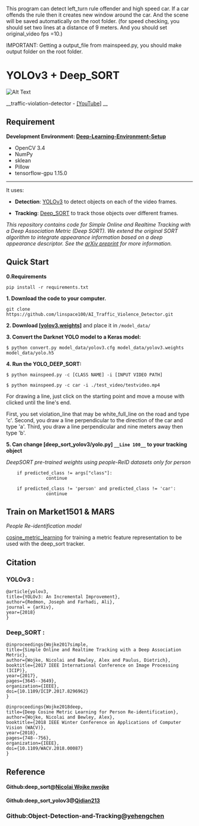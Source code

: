This program can detect left_turn rule offender and high speed car.
If a car offends the rule then it creates new window around the car.
And the scene will be saved automatically on the root folder.
(for speed checking, you should set two lines at a distance of 9 meters. And you should set original_video fps =10.)


IMPORTANT: Getting a output_file from mainspeed.py, you should make output folder on the root folder.



# YOLOv3 + Deep_SORT

![Alt Text](https://thumbs.gfycat.com/AjarLastingKittiwake-size_restricted.gif)

__traffic-violation-detector - 
[[YouTube]](https://www.youtube.com/watch?v=_exZVRC4eYc) __
## Requirement
__Development Environment: [Deep-Learning-Environment-Setup](https://github.com/yehengchen/Ubuntu-16.04-Deep-Learning-Environment-Setup)__ 

* OpenCV 3.4
* NumPy
* sklean
* Pillow
* tensorflow-gpu 1.15.0 
***

It uses:

* __Detection__: [YOLOv3](https://github.com/yehengchen/ObjectDetection/tree/master/OneStage/yolo/yolov3) to detect objects on each of the video frames.

* __Tracking__: [Deep_SORT](https://github.com/nwojke/deep_sort) to track those objects over different frames.

*This repository contains code for Simple Online and Realtime Tracking with a Deep Association Metric (Deep SORT). We extend the original SORT algorithm to integrate appearance information based on a deep appearance descriptor. See the [arXiv preprint](https://arxiv.org/abs/1703.07402) for more information.*

## Quick Start

__0.Requirements__

    pip install -r requirements.txt
    
__1. Download the code to your computer.__
    
    git clone https://github.com/linspace100/AI_Traffic_Violence_Detector.git
    
__2. Download [[yolov3.weights]](https://pjreddie.com/media/files/yolov3.weights)__ and place it in `/model_data/`

__3. Convert the Darknet YOLO model to a Keras model:__
```
$ python convert.py model_data/yolov3.cfg model_data/yolov3.weights model_data/yolo.h5
``` 
__4. Run the YOLO_DEEP_SORT:__

```
$ python mainspeed.py -c [CLASS NAME] -i [INPUT VIDEO PATH]

$ python mainspeed.py -c car -i ./test_video/testvideo.mp4
```
For drawing a line, just click on the starting point and move a mouse with clicked until the line's end.

First, you set violation_line that may be white_full_line on the road and type 'c'.
Second, you draw a line perpendicular to the direction of the car and type 'a'.
Third, you draw a line perpendicular and nine meters away then type 'b'.


__5. Can change [deep_sort_yolov3/yolo.py] `__Line 100__` to your tracking object__

*DeepSORT pre-trained weights using people-ReID datasets only for person*
```
    if predicted_class != args["class"]:
               continue
    
    if predicted_class != 'person' and predicted_class != 'car':
               continue
```

## Train on Market1501 & MARS
*People Re-identification model*

[cosine_metric_learning](https://github.com/nwojke/cosine_metric_learning) for training a metric feature representation to be used with the deep_sort tracker.

## Citation

### YOLOv3 :

    @article{yolov3,
    title={YOLOv3: An Incremental Improvement},
    author={Redmon, Joseph and Farhadi, Ali},
    journal = {arXiv},
    year={2018}
    }

### Deep_SORT :

    @inproceedings{Wojke2017simple,
    title={Simple Online and Realtime Tracking with a Deep Association Metric},
    author={Wojke, Nicolai and Bewley, Alex and Paulus, Dietrich},
    booktitle={2017 IEEE International Conference on Image Processing (ICIP)},
    year={2017},
    pages={3645--3649},
    organization={IEEE},
    doi={10.1109/ICIP.2017.8296962}
    }

    @inproceedings{Wojke2018deep,
    title={Deep Cosine Metric Learning for Person Re-identification},
    author={Wojke, Nicolai and Bewley, Alex},
    booktitle={2018 IEEE Winter Conference on Applications of Computer Vision (WACV)},
    year={2018},
    pages={748--756},
    organization={IEEE},
    doi={10.1109/WACV.2018.00087}
    }
    
## Reference
#### Github:deep_sort@[Nicolai Wojke nwojke](https://github.com/nwojke/deep_sort)
#### Github:deep_sort_yolov3@[Qidian213 ](https://github.com/Qidian213/deep_sort_yolov3)
### Github:Object-Detection-and-Tracking@[yehengchen](https://github.com/yehengchen/Object-Detection-and-Tracking)


